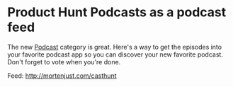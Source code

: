 # Product Hunt Podcasts as a podcast feed
The new <a href="https://www.producthunt.com/podcasts/">Podcast</a> category is great. Here's a way to get the episodes into your favorite podcast app so you can discover your new favorite podcast. Don't forget to vote when you're done.

Feed: http://mortenjust.com/casthunt
